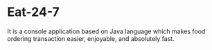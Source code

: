 # Eat-24-7
It is a console application based on Java language which makes food ordering transaction easier, enjoyable, and absolutely fast.
